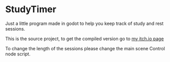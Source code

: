 # StudyTimer

Just a little program made in godot to help you keep track of study and rest sessions.

This is the source project, to get the compiled version go to [my itch.io page](https://www.google.com)

To change the length of the sessions please change the main scene Control node script.

